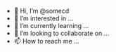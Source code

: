 - 👋 Hi, I’m @somecd
- 👀 I’m interested in ...
- 🌱 I’m currently learning ...
- 💞️ I’m looking to collaborate on ...
- 📫 How to reach me ...

<!---
somecd/somecd is a ✨ special ✨ repository because its `README.md` (this file) appears on your GitHub profile.
You can click the Preview link to take a look at your changes.
--->
